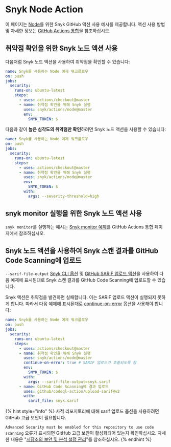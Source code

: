 # Snyk Node Action

이 페이지는 [Node](https://github.com/snyk/actions/tree/master/node)를 위한 Snyk GitHub 액션 사용 예시를 제공합니다. 액션 사용 방법 및 자세한 정보는 [GitHub Actions 통합](https://docs.snyk.io/integrations/ci-cd-integrations/github-actions-integration)을 참조하십시오.

## 취약점 확인을 위한 Snyk 노드 액션 사용

다음처럼 Snyk 노드 액션을 사용하여 취약점을 확인할 수 있습니다:

```yaml
name: Snyk를 사용하는 Node 예제 워크플로우
on: push
jobs:
  security:
    runs-on: ubuntu-latest
    steps:
      - uses: actions/checkout@master
      - name: 취약점 확인을 위해 Snyk 실행
        uses: snyk/actions/node@master
        env:
          SNYK_TOKEN: $
```

다음과 같이 **높은 심각도의 취약점만 확인**하려면 Snyk 노드 액션을 사용할 수 있습니다:

```yaml
name: Snyk를 사용하는 Node 예제 워크플로우
on: push
jobs:
  security:
    runs-on: ubuntu-latest
    steps:
      - uses: actions/checkout@master
      - name: 취약점 확인을 위해 Snyk 실행
        uses: snyk/actions/node@master
        env:
          SNYK_TOKEN: $
        with:
          args: --severity-threshold=high
```

## snyk monitor 실행을 위한 Snyk 노드 액션 사용

`snyk monitor`를 실행하는 예시는 [Snyk monitor 예제](https://docs.snyk.io/integrations/ci-cd-integrations/github-actions-integration#snyk-monitor-example)를 GitHub Actions 통합 페이지에서 참조하십시오.

## Snyk 노드 액션을 사용하여 Snyk 스캔 결과를 GitHub Code Scanning에 업로드

`--sarif-file-output` [Snyk CLI 옵션](https://docs.snyk.io/snyk-cli/cli-reference) 및 [GitHub SARIF 업로드 액션](https://docs.github.com/en/code-security/secure-coding/uploading-a-sarif-file-to-github)을 사용하여 다음 예제에 표시된대로 Snyk 스캔 결과를 GitHub Code Scanning에 업로드할 수 있습니다.

Snyk 액션은 취약점을 발견하면 실패합니다. 이는 SARIF 업로드 액션이 실행되지 못하게 합니다. 따라서 다음 예제에 표시된대로 [continue-on-error](https://docs.github.com/en/actions/reference/workflow-syntax-for-github-actions#jobsjob_idstepscontinue-on-error) 옵션을 사용해야 합니다:

```yaml
name: Snyk를 사용하는 Node 예제 워크플로우
on: push
jobs:
  security:
    runs-on: ubuntu-latest
    steps:
      - uses: actions/checkout@master
      - name: 취약점 확인을 위해 Snyk 실행
        uses: snyk/actions/node@master
        continue-on-error: true # SARIF 업로드가 호출되도록 함
        env:
          SNYK_TOKEN: $
        with:
          args: --sarif-file-output=snyk.sarif
      - name: GitHub Code Scanning에 결과 업로드
        uses: github/codeql-action/upload-sarif@v2
        with:
          sarif_file: snyk.sarif
```

{% hint style="info" %}
사적 리포지토리에 대해 sarif 업로드 옵션을 사용하려면 GitHub 고급 보안이 필요합니다.

`Advanced Security must be enabled for this repository to use code scanning` 오류가 표시되면 GitHub 고급 보안이 활성화되어 있는지 확인하십시오. 자세한 내용은 "[저장소의 보안 및 분석 설정 관리](https://docs.github.com/en/repositories/managing-your-repositorys-settings-and-features/enabling-features-for-your-repository/managing-security-and-analysis-settings-for-your-repository)"를 참조하십시오.
{% endhint %}
